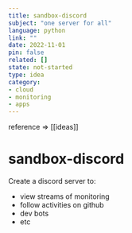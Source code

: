 ```yaml
---
title: sandbox-discord 
subject: "one server for all"
language: python
link: ""
date: 2022-11-01
pin: false
related: []
state: not-started
type: idea
category:
- cloud
- monitoring
- apps
---
```

reference => [[ideas]]
# sandbox-discord
Create a discord server to:
+ view streams of monitoring
+ follow activities on github
+ dev bots
+ etc